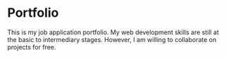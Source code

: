 # Portfolio
This is my job application portfolio. My web development skills are still at the basic to intermediary stages. However, I am willing to collaborate on projects for free.
